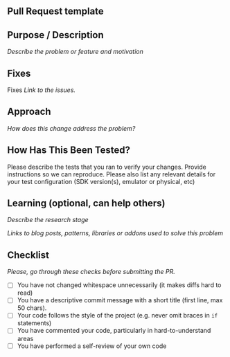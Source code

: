 ## Pull Request template

## Purpose / Description
_Describe the problem or feature and motivation_

## Fixes
Fixes _Link to the issues._

## Approach
_How does this change address the problem?_

## How Has This Been Tested?

Please describe the tests that you ran to verify your changes. Provide instructions so we can reproduce. Please also list any relevant details for your test configuration (SDK version(s), emulator or physical, etc)

## Learning (optional, can help others)
_Describe the research stage_

_Links to blog posts, patterns, libraries or addons used to solve this problem_

## Checklist
_Please, go through these checks before submitting the PR._

- [ ] You have not changed whitespace unnecessarily (it makes diffs hard to read)
- [ ] You have a descriptive commit message with a short title (first line, max 50 chars).
- [ ] Your code follows the style of the project (e.g. never omit braces in `if` statements) 
- [ ] You have commented your code, particularly in hard-to-understand areas
- [ ] You have performed a self-review of your own code
